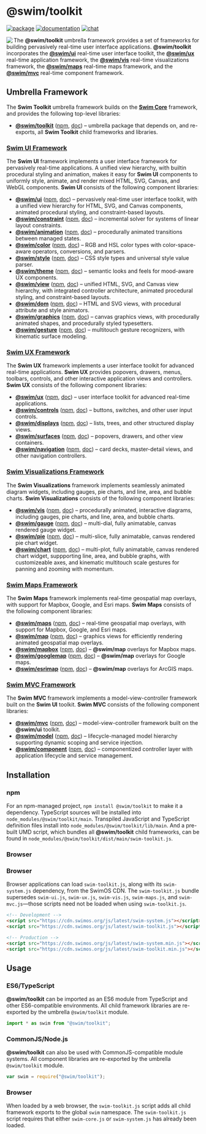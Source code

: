 # @swim/toolkit

[![package](https://img.shields.io/npm/v/@swim/toolkit.svg)](https://www.npmjs.com/package/@swim/toolkit)
[![documentation](https://img.shields.io/badge/doc-TypeDoc-blue.svg)](https://docs.swimos.org/js/latest)
[![chat](https://img.shields.io/badge/chat-Gitter-green.svg)](https://gitter.im/swimos/community)

<a href="https://www.swimos.org"><img src="https://docs.swimos.org/readme/marlin-blue.svg" align="left"></a>

The **@swim/toolkit** umbrella framework provides a set of frameworks for
building pervasively real-time user interface applications.
**@swim/toolkit** incorporates the
[**@swim/ui**](https://github.com/swimos/swim/tree/master/swim-toolkit-js/swim-ui-js)
real-time user interface toolkit, the
[**@swim/ux**](https://github.com/swimos/swim/tree/master/swim-toolkit-js/swim-ux-js)
real-time application framework, the
[**@swim/vis**](https://github.com/swimos/swim/tree/master/swim-toolkit-js/swim-vis-js)
real-time visualizations framework, the
[**@swim/maps**](https://github.com/swimos/swim/tree/master/swim-toolkit-js/swim-maps-js)
real-time maps framework, and the
[**@swim/mvc**](https://github.com/swimos/swim/tree/master/swim-toolkit-js/swim-mvc-js)
real-time component framework.

## Umbrella Framework

The **Swim Toolkit** umbrella framework builds on the
[**Swim Core**](https://github.com/swimos/swim/tree/master/swim-system-js/@swim/core)
framework, and provides the following top-level libraries:

- [**@swim/toolkit**](https://github.com/swimos/swim/tree/master/swim-toolkit-js/@swim/toolkit)
  ([npm](https://www.npmjs.com/package/@swim/toolkit),
  [doc](https://docs.swimos.org/js/latest)) –
  umbrella package that depends on, and re-exports, all **Swim Toolkit**
  child frameworks and libraries.

### [**Swim UI** Framework](https://github.com/swimos/swim/tree/master/swim-toolkit-js/swim-ui-js)

The **Swim UI** framework implements a user interface framework for pervasively
real-time applications.  A unified view hierarchy, with builtin procedural
styling and animation, makes it easy for **Swim UI** components to uniformly
style, animate, and render mixed HTML, SVG, Canvas, and WebGL components.
**Swim UI** consists of the following component libraries:

- [**@swim/ui**](https://github.com/swimos/swim/tree/master/swim-toolkit-js/swim-ui-js/@swim/ui)
  ([npm](https://www.npmjs.com/package/@swim/ui),
  [doc](https://docs.swimos.org/js/latest/modules/_swim_ui.html)) –
  pervasively real-time user interface toolkit, with a unified view hierarchy
  for HTML, SVG, and Canvas components, animated procedural styling, and
  constraint-based layouts.
- [**@swim/constraint**](https://github.com/swimos/swim/tree/master/swim-toolkit-js/swim-ui-js/@swim/constraint)
  ([npm](https://www.npmjs.com/package/@swim/constraint),
  [doc](https://docs.swimos.org/js/latest/modules/_swim_constraint.html)) –
  incremental solver for systems of linear layout constraints.
- [**@swim/animation**](https://github.com/swimos/swim/tree/master/swim-toolkit-js/swim-ui-js/@swim/animation)
  ([npm](https://www.npmjs.com/package/@swim/animation),
  [doc](https://docs.swimos.org/js/latest/modules/_swim_animation.html)) –
  procedurally animated transitions between managed states.
- [**@swim/color**](https://github.com/swimos/swim/tree/master/swim-toolkit-js/swim-ui-js/@swim/color)
  ([npm](https://www.npmjs.com/package/@swim/color),
  [doc](https://docs.swimos.org/js/latest/modules/_swim_color.html)) –
  RGB and HSL color types with color-space-aware operators, conversions,
  and parsers.
- [**@swim/style**](https://github.com/swimos/swim/tree/master/swim-toolkit-js/swim-ui-js/@swim/style)
  ([npm](https://www.npmjs.com/package/@swim/style),
  [doc](https://docs.swimos.org/js/latest/modules/_swim_style.html)) –
  CSS style types and universal style value parser.
- [**@swim/theme**](https://github.com/swimos/swim/tree/master/swim-toolkit-js/swim-ui-js/@swim/theme)
  ([npm](https://www.npmjs.com/package/@swim/theme),
  [doc](https://docs.swimos.org/js/latest/modules/_swim_theme.html)) –
  semantic looks and feels for mood-aware UX components.
- [**@swim/view**](https://github.com/swimos/swim/tree/master/swim-toolkit-js/swim-ui-js/@swim/view)
  ([npm](https://www.npmjs.com/package/@swim/view),
  [doc](https://docs.swimos.org/js/latest/modules/_swim_view.html)) –
  unified HTML, SVG, and Canvas view hierarchy, with integrated controller
  architecture, animated procedural styling, and constraint-based layouts.
- [**@swim/dom**](https://github.com/swimos/swim/tree/master/swim-toolkit-js/swim-ui-js/@swim/dom)
  ([npm](https://www.npmjs.com/package/@swim/dom),
  [doc](https://docs.swimos.org/js/latest/modules/_swim_dom.html)) –
  HTML and SVG views, with procedural attribute and style animators.
- [**@swim/graphics**](https://github.com/swimos/swim/tree/master/swim-toolkit-js/swim-ui-js/@swim/graphics)
  ([npm](https://www.npmjs.com/package/@swim/graphics),
  [doc](https://docs.swimos.org/js/latest/modules/_swim_graphics.html)) –
  canvas graphics views, with procedurally animated shapes, and procedurally
  styled typesetters.
- [**@swim/gesture**](https://github.com/swimos/swim/tree/master/swim-toolkit-js/swim-ui-js/@swim/gesture)
  ([npm](https://www.npmjs.com/package/@swim/gesture),
  [doc](https://docs.swimos.org/js/latest/modules/_swim_gesture.html)) –
  multitouch gesture recognizers, with kinematic surface modeling.

### [**Swim UX Framework**](https://github.com/swimos/swim/tree/master/swim-toolkit-js/swim-ux-js)

The **Swim UX** framework implements a user interface toolkit for advanced
real-time applications.  **Swim UX** provides popovers, drawers, menus,
toolbars, controls, and other interactive application views and controllers.
**Swim UX** consists of the following component libraries:

- [**@swim/ux**](https://github.com/swimos/swim/tree/master/swim-toolkit-js/swim-ux-js/@swim/ux)
  ([npm](https://www.npmjs.com/package/@swim/ux),
  [doc](https://docs.swimos.org/js/latest/modules/_swim_ux.html)) –
  user interface toolkit for advanced real-time applications.
- [**@swim/controls**](https://github.com/swimos/swim/tree/master/swim-toolkit-js/swim-ux-js/@swim/controls)
  ([npm](https://www.npmjs.com/package/@swim/controls),
  [doc](https://docs.swimos.org/js/latest/modules/_swim_controls.html)) –
  buttons, switches, and other user input controls.
- [**@swim/displays**](https://github.com/swimos/swim/tree/master/swim-toolkit-js/swim-ux-js/@swim/displays)
  ([npm](https://www.npmjs.com/package/@swim/displays),
  [doc](https://docs.swimos.org/js/latest/modules/_swim_displays.html)) –
  lists, trees, and other structured display views.
- [**@swim/surfaces**](https://github.com/swimos/swim/tree/master/swim-toolkit-js/swim-ux-js/@swim/surfaces)
  ([npm](https://www.npmjs.com/package/@swim/surfaces),
  [doc](https://docs.swimos.org/js/latest/modules/_swim_surfaces.html)) –
  popovers, drawers, and other view containers.
- [**@swim/navigation**](https://github.com/swimos/swim/tree/master/swim-toolkit-js/swim-ux-js/@swim/navigation)
  ([npm](https://www.npmjs.com/package/@swim/navigation),
  [doc](https://docs.swimos.org/js/latest/modules/_swim_navigation.html)) –
  card decks, master-detail views, and other navigation controllers.

### [**Swim Visualizations** Framework](https://github.com/swimos/swim/tree/master/swim-toolkit-js/swim-vis-js)

The **Swim Visualizations** framework implements seamlessly animated diagram
widgets, including gauges, pie charts, and line, area, and bubble charts.
**Swim Visualizations** consists of the following component libraries:

- [**@swim/vis**](https://github.com/swimos/swim/tree/master/swim-toolkit-js/swim-vis-js/@swim/vis)
  ([npm](https://www.npmjs.com/package/@swim/vis),
  [doc](https://docs.swimos.org/js/latest/modules/_swim_vis.html)) –
  procedurally animated, interactive diagrams, including gauges, pie charts,
  and line, area, and bubble charts.
- [**@swim/gauge**](https://github.com/swimos/swim/tree/master/swim-toolkit-js/swim-vis-js/@swim/gauge)
  ([npm](https://www.npmjs.com/package/@swim/gauge),
  [doc](https://docs.swimos.org/js/latest/modules/_swim_gauge.html)) –
  multi-dial, fully animatable, canvas rendered gauge widget.
- [**@swim/pie**](https://github.com/swimos/swim/tree/master/swim-toolkit-js/swim-vis-js/@swim/pie)
  ([npm](https://www.npmjs.com/package/@swim/pie),
  [doc](https://docs.swimos.org/js/latest/modules/_swim_pie.html)) –
  multi-slice, fully animatable, canvas rendered pie chart widget.
- [**@swim/chart**](https://github.com/swimos/swim/tree/master/swim-toolkit-js/swim-vis-js/@swim/chart)
  ([npm](https://www.npmjs.com/package/@swim/chart),
  [doc](https://docs.swimos.org/js/latest/modules/_swim_chart.html)) –
  multi-plot, fully animatable, canvas rendered chart widget, suppporting line,
  area, and bubble graphs, with customizeable axes, and kinematic multitouch
  scale gestures for panning and zooming with momentum.

### [**Swim Maps** Framework](https://github.com/swimos/swim/tree/master/swim-toolkit-js/swim-maps-js)

The **Swim Maps** framework implements real-time geospatial map overlays,
with support for Mapbox, Google, and Esri maps.  **Swim Maps** consists of
the following component libraries:

- [**@swim/maps**](https://github.com/swimos/swim/tree/master/swim-toolkit-js/swim-maps-js/@swim/maps)
  ([npm](https://www.npmjs.com/package/@swim/maps),
  [doc](https://docs.swimos.org/js/latest/modules/_swim_maps.html)) –
  real-time geospatial map overlays, with support for Mapbox, Google, and Esri maps.
- [**@swim/map**](https://github.com/swimos/swim/tree/master/swim-toolkit-js/swim-maps-js/@swim/map)
  ([npm](https://www.npmjs.com/package/@swim/map),
  [doc](https://docs.swimos.org/js/latest/modules/_swim_map.html)) –
  graphics views for efficiently rendering animated geospatial map overlays.
- [**@swim/mapbox**](https://github.com/swimos/swim/tree/master/swim-toolkit-js/swim-maps-js/@swim/mapbox)
  ([npm](https://www.npmjs.com/package/@swim/mapbox),
  [doc](https://docs.swimos.org/js/latest/modules/_swim_mapbox.html)) –
  **@swim/map** overlays for Mapbox maps.
- [**@swim/googlemap**](https://github.com/swimos/swim/tree/master/swim-toolkit-js/swim-maps-js/@swim/googlemap)
  ([npm](https://www.npmjs.com/package/@swim/googlemap),
  [doc](https://docs.swimos.org/js/latest/modules/_swim_googlemap.html)) –
  **@swim/map** overlays for Google maps.
- [**@swim/esrimap**](https://github.com/swimos/swim/tree/master/swim-toolkit-js/swim-maps-js/@swim/esrimap)
  ([npm](https://www.npmjs.com/package/@swim/esrimap),
  [doc](https://docs.swimos.org/js/latest/modules/_swim_esrimap.html)) –
  **@swim/map** overlays for ArcGIS maps.

### [**Swim MVC** Framework](https://github.com/swimos/swim/tree/master/swim-toolkit-js/swim-mvc-js)

The **Swim MVC** framework implements a model-view-controller framework built
on the **Swim UI** toolkit.  **Swim MVC** consists of the following component
libraries:

- [**@swim/mvc**](https://github.com/swimos/swim/tree/master/swim-toolkit-js/swim-mvc-js/@swim/mvc)
  ([npm](https://www.npmjs.com/package/@swim/mvc),
  [doc](https://docs.swimos.org/js/latest/modules/_swim_mvc.html)) –
  model-view-controller framework built on the **@swim/ui** toolkit.
- [**@swim/model**](https://github.com/swimos/swim/tree/master/swim-toolkit-js/swim-mvc-js/@swim/model)
  ([npm](https://www.npmjs.com/package/@swim/model),
  [doc](https://docs.swimos.org/js/latest/modules/_swim_model.html)) –
  lifecycle-managed model hierarchy supporting dynamic scoping and service injection.
- [**@swim/component**](https://github.com/swimos/swim/tree/master/swim-toolkit-js/swim-mvc-js/@swim/component)
  ([npm](https://www.npmjs.com/package/@swim/component),
  [doc](https://docs.swimos.org/js/latest/modules/_swim_component.html)) –
  componentized controller layer with application lifecycle and service management.

## Installation

### npm

For an npm-managed project, `npm install @swim/toolkit` to make it a dependency.
TypeScript sources will be installed into `node_modules/@swim/toolkit/main`.
Transpiled JavaScript and TypeScript definition files install into
`node_modules/@swim/toolkit/lib/main`.  And a pre-built UMD script, which
bundles all **@swim/toolkit** child frameworks, can be found in
`node_modules/@swim/toolkit/dist/main/swim-toolkit.js`.

### Browser

### Browser

Browser applications can load `swim-toolkit.js`, along with its `swim-system.js`
dependency, from the SwimOS CDN.  The `swim-toolkit.js` bundle supersedes
`swim-ui.js`, `swim-ux.js`, `swim-vis.js`, `swim-maps.js`, and
`swim-mvc.js`—those scripts need not be loaded when using `swim-toolkit.js`.

```html
<!-- Development -->
<script src="https://cdn.swimos.org/js/latest/swim-system.js"></script>
<script src="https://cdn.swimos.org/js/latest/swim-toolkit.js"></script>

<!-- Production -->
<script src="https://cdn.swimos.org/js/latest/swim-system.min.js"></script>
<script src="https://cdn.swimos.org/js/latest/swim-toolkit.min.js"></script>
```

## Usage

### ES6/TypeScript

**@swim/toolkit** can be imported as an ES6 module from TypeScript and other
ES6-compatible environments.  All child framework libraries are re-exported
by the umbrella `@swim/toolkit` module.

```typescript
import * as swim from "@swim/toolkit";
```

### CommonJS/Node.js

**@swim/toolkit** can also be used with CommonJS-compatible module systems.
All component libraries are re-exported by the umbrella `@swim/toolkit` module.

```javascript
var swim = require("@swim/toolkit");
```

### Browser

When loaded by a web browser, the `swim-toolkit.js` script adds all child
framework exports to the global `swim` namespace.  The `swim-toolkit.js` script
requires that either `swim-core.js` or `swim-system.js` has already been loaded.
